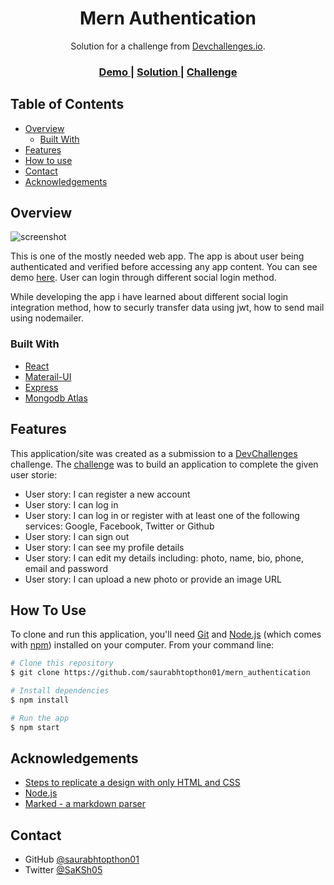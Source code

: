 <!-- Please update value in the {}  -->

<h1 align="center">Mern Authentication</h1>

<div align="center">
   Solution for a challenge from  <a href="http://devchallenges.io" target="_blank">Devchallenges.io</a>.
</div>

<div align="center">
  <h3>
    <a href="https://mern-authentication.netlify.app/">
      Demo
    </a>
    <span> | </span>
    <a href="iki">
      Solution
    </a>
    <span> | </span>
    <a href="https://devchallenges.io/challenges/N1fvBjQfhlkctmwj1tnw">
      Challenge
    </a>
  </h3>
</div>

<!-- TABLE OF CONTENTS -->

## Table of Contents

- [Overview](#overview)
  - [Built With](#built-with)
- [Features](#features)
- [How to use](#how-to-use)
- [Contact](#contact)
- [Acknowledgements](#acknowledgements)

<!-- OVERVIEW -->

## Overview

![screenshot](https://github.com/saurabhtopthon01/mern_authentication/blob/master/appShot.png)

This is one of the mostly needed web app. The app is about user being authenticated and verified before accessing any app content. You can see demo [here](https://mern-authentication.netlify.app/). User can login through different social login method.

While developing the app i have learned about different social login integration method, how to securly transfer data using jwt, how to send mail using nodemailer.

### Built With

<!-- This section should list any major frameworks that you built your project using. Here are a few examples.-->

- [React](https://reactjs.org/)
- [Materail-UI](https://mui.com/)
- [Express](https://expressjs.com/)
- [Mongodb Atlas](https://www.mongodb.com/)

## Features

<!-- List the features of your application or follow the template. Don't share the figma file here :) -->

This application/site was created as a submission to a [DevChallenges](https://devchallenges.io/challenges) challenge. The [challenge](https://devchallenges.io/challenges/N1fvBjQfhlkctmwj1tnw) was to build an application to complete the given user storie:

- User story: I can register a new account
- User story: I can log in
- User story: I can log in or register with at least one of the following services: Google, Facebook, Twitter or Github
- User story: I can sign out
- User story: I can see my profile details
- User story: I can edit my details including: photo, name, bio, phone, email and password
- User story: I can upload a new photo or provide an image URL

## How To Use

<!-- Example: -->

To clone and run this application, you'll need [Git](https://git-scm.com) and [Node.js](https://nodejs.org/en/download/) (which comes with [npm](http://npmjs.com)) installed on your computer. From your command line:

```bash
# Clone this repository
$ git clone https://github.com/saurabhtopthon01/mern_authentication

# Install dependencies
$ npm install

# Run the app
$ npm start
```

## Acknowledgements

<!-- This section should list any articles or add-ons/plugins that helps you to complete the project. This is optional but it will help you in the future. For example -->

- [Steps to replicate a design with only HTML and CSS](https://devchallenges-blogs.web.app/how-to-replicate-design/)
- [Node.js](https://nodejs.org/)
- [Marked - a markdown parser](https://github.com/chjj/marked)

## Contact

- GitHub [@saurabhtopthon01](https://github.com/saurabhtopthon01)
- Twitter [@SaKSh05](https://twitter.com/SaKSh05)
